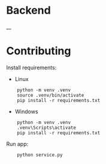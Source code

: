# Backend
__
# Contributing
Install requirements:
- Linux
```
    python -m venv .venv
    source .venv/bin/activate
    pip install -r requirements.txt
```
- Windows
```
    python -m venv .venv
    .venv\Scripts\activate
    pip install -r requirements.txt
```
Run app:
```
    python service.py
```
